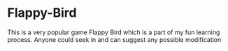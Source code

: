 # Flappy-Bird
This is a very popular game Flappy Bird which is a part of my fun learning process. Anyone could seek in and can suggest any possible modification
